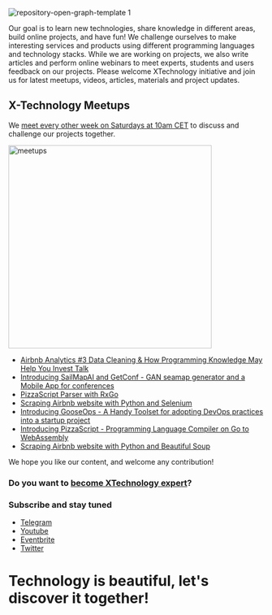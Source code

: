 ![repository-open-graph-template 1](https://user-images.githubusercontent.com/1259644/115153860-493a2880-a078-11eb-85c8-201b1512ee4b.png)

Our goal is to learn new technologies, share knowledge in different areas, build online projects, and have fun! We challenge ourselves to make interesting services and products using different programming languages and technology stacks. While we are working on projects, we also write articles and perform online webinars to meet experts, students and users feedback on our projects. Please welcome XTechnology initiative and join us for latest meetups, videos, articles, materials and project updates.

## X-Technology Meetups

We [meet every other week on Saturdays at 10am CET](https://www.eventbrite.co.uk/o/xtechnology-32181547901) to discuss and challenge our projects together.

<img width="400" alt="meetups" src="https://user-images.githubusercontent.com/1259644/115154277-4fc99f80-a07a-11eb-9070-e002050f498e.png">

- [Airbnb Analytics #3 Data Cleaning & How Programming Knowledge May Help You Invest Talk](https://www.eventbrite.co.uk/e/airbnb-analytics-3-data-cleaning-how-programming-helps-investing-talk-tickets-150721884213)
- [Introducing SailMapAI and GetConf - GAN seamap generator and a Mobile App for conferences](https://youtu.be/7jtzvDK2mKk)
- [PizzaScript Parser with RxGo](https://youtu.be/a3RvC2fvr_g)
- [Scraping Airbnb website with Python and Selenium](https://youtu.be/L8ooiuBnZ8M)
- [Introducing GooseOps - A Handy Toolset for adopting DevOps practices into a startup project](https://youtu.be/3ofIaeM4nls)
- [Introducing PizzaScript - Programming Language Compiler on Go to WebAssembly](https://youtu.be/V6naUYo1Wdk)
- [Scraping Airbnb website with Python and Beautiful Soup](https://youtu.be/B7uOXdHc8jc)

We hope you like our content, and welcome any contribution!

### Do you want to [become XTechnology expert](https://forms.gle/8xc1j7cf8h3sEZ6W8)?

### Subscribe and stay tuned

- [Telegram](https://t.me/xtechn)
- [Youtube](https://www.youtube.com/channel/UCQZNnzybEi0vvNbeDB0qABQ)
- [Eventbrite](https://www.eventbrite.co.uk/o/xtechnology-32181547901)
- [Twitter](https://twitter.com/XTechnology5)

# Technology is beautiful, let's discover it together!
